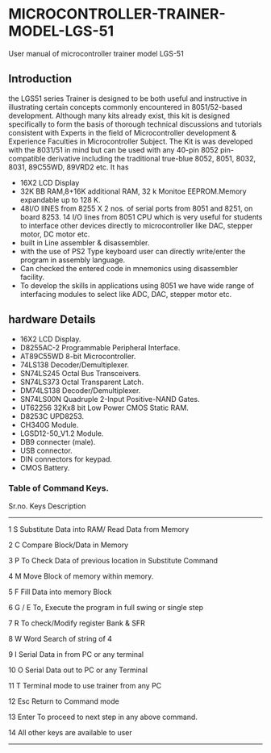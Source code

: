 # MICROCONTROLLER-TRAINER-MODEL-LGS-51
User manual of microcontroller trainer model LGS-51
## Introduction
the LGS51 series Trainer is designed to be both useful and instructive in illustrating certain concepts commonly encountered in 8051/52-based development. Although many kits already exist, this kit is designed specifically to form the basis of thorough technical discussions and tutorials consistent with Experts in the field of Microcontroller development & Experience Faculties in Microcontroller Subject.
The Kit is was developed with the 8031/51 in mind but can be used with any 40-pin 8052 pin-compatible derivative including the traditional true-blue 8052, 8051, 8032, 8031, 89C55WD, 89VRD2 etc.
It has
* 16X2 LCD Display
* 32K BB RAM,8+16K additional RAM, 32 k Monitoe EEPROM.Memory expandable up to 128 K.
* 48I/O lINES from 8255 X 2 nos. of serial ports from 8051 and 8251, on board 8253. 14 I/O lines from 8051 CPU which is very useful for students to interface other devices directly to microcontroller like DAC, stepper motor, DC motor etc.
*  built in Line assembler & disassembler.
*  with the use of PS2 Type keyboard user can directly write/enter the program in assembly language.
*  Can checked the entered code in mnemonics using disassembler facility.
*  To develop the skills in applications using 8051 we have wide range of interfacing modules to select like ADC, DAC, stepper motor etc.

## hardware Details
* 16X2 LCD Display.
* D8255AC-2  Programmable Peripheral Interface.
* AT89C55WD  8-bit Microcontroller.
* 74LS138    Decoder/Demultiplexer.
* SN74LS245  Octal Bus Transceivers.
* SN74LS373  Octal Transparent Latch.
* DM74LS138 	Decoder/Demultiplexer.
* SN74LS00N 	Quadruple 2-Input Positive-NAND Gates.
* UT62256    32Kx8 bit Low Power CMOS Static RAM.
* D8253C     UPD8253.
* CH340G Module.
* LGSD12-50_V1.2 Module.
* DB9 connecter (male).
* USB connector.
* DIN connectors for keypad.
* CMOS Battery.
### Table of Command Keys.
Sr.no.           Keys                   Description
_____________________________________________________________
1                    S                       Substitute Data into RAM/ Read Data from Memory

2                    C                      Compare Block/Data in Memory

3                    P                       To Check Data of previous location in Substitute 
                                               Command

4                    M                       Move Block of memory within memory.

5                    F                        Fill Data into memory Block

6                    G / E                     To, Execute the program in full swing or single step

7                    R                        To check/Modify register Bank & SFR

8                    W                        Word Search of string of 4

9                    I                          Serial Data in from PC or any terminal

10                   O                         Serial Data out to PC or any Terminal

11                   T                         Terminal mode to use trainer from any PC

12                   Esc                       Return to Command mode

13                   Enter                      To proceed to next step in any above command.

14                                            All other keys are available to user
________________________________________________


        








